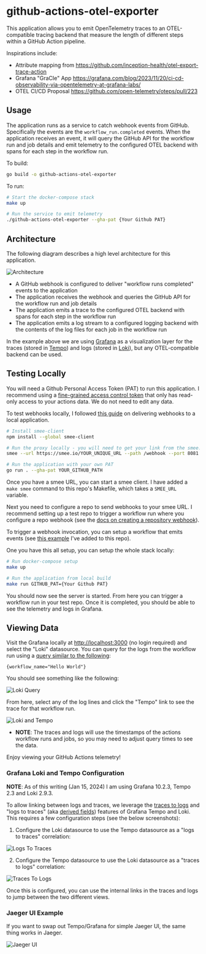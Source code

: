# github-actions-otel-exporter

This application allows you to emit OpenTelemetry traces to an OTEL-compatible tracing backend that measure the length of different steps within a GitHub Action pipeline.

Inspirations include:

* Attribute mapping from https://github.com/inception-health/otel-export-trace-action
* Grafana "GraCIe" App https://grafana.com/blog/2023/11/20/ci-cd-observability-via-opentelemetry-at-grafana-labs/
* OTEL CI/CD Proposal https://github.com/open-telemetry/oteps/pull/223

## Usage

The application runs as a service to catch webhook events from GitHub. Specifically the events are the `workflow_run.completed` events. When the application receives an event, it will query the GitHub API for the workflow run and job details and emit telemetry to the configured OTEL backend with spans for each step in the workflow run.

To build:

```bash
go build -o github-actions-otel-exporter
```

To run:

```bash
# Start the docker-compose stack
make up

# Run the service to emit telemetry
./github-actions-otel-exporter --gha-pat {Your Github PAT}
```

## Architecture

The following diagram describes a high level architecture for this application.

![Architecture](assets/arch.png)

* A GitHub webhook is configured to deliver "workflow runs completed" events to the application
* The application receives the webhook and queries the GitHub API for the workflow run and job details
* The application emits a trace to the configured OTEL backend with spans for each step in the workflow run
* The application emits a log stream to a configured logging backend with the contents of the log files for each job in the workflow run

In the example above we are using [Grafana](https://github.com/grafana/grafana) as a visualization layer for the traces (stored in [Tempo](https://github.com/grafana/tempo)) and logs (stored in [Loki](https://github.com/grafana/loki)), but any OTEL-compatible backend can be used.

## Testing Locally

You will need a Github Personal Access Token (PAT) to run this application. I recommend using a [fine-grained access control token](https://docs.github.com/en/authentication/keeping-your-account-and-data-secure/managing-your-personal-access-tokens#creating-a-fine-grained-personal-access-token) that only has read-only access to your actions data. We do not need to edit any data.

To test webhooks locally, I followed [this guide](https://docs.github.com/en/webhooks/testing-and-troubleshooting-webhooks/testing-webhooks#testing-webhook-code-locally) on delivering webhooks to a local application.

```bash
# Install smee-client
npm install --global smee-client

# Run the proxy locally - you will need to get your link from the smee.io website
smee --url https://smee.io/YOUR_UNIQUE_URL --path /webhook --port 8081

# Run the application with your own PAT
go run . --gha-pat YOUR_GITHUB_PATH
```

Once you have a smee URL, you can start a smee client. I have added a `make smee` command to this repo's Makefile, which takes a `SMEE_URL` variable.

Next you need to configure a repo to send webhooks to your smee URL. I recommend setting up a test repo to trigger a workflow run where you configure a repo webhook (see the [docs on creating a repository webhook](https://docs.github.com/en/webhooks/using-webhooks/creating-webhooks#creating-a-repository-webhook)).

To trigger a webhook invocation, you can setup a workflow that emits events (see [this example](.github/workflows/hello-world.yaml) I've added to this repo).

One you have this all setup, you can setup the whole stack locally:

```bash
# Run docker-compose setup
make up

# Run the application from local build
make run GITHUB_PAT={Your Github PAT}
```

You should now see the server is started. From here you can trigger a workflow run in your test repo. Once it is completed, you should be able to see the telemetry and logs in Grafana.

## Viewing Data

Visit the Grafana locally at [http://localhost:3000](http://localhost:3000) (no login required) and select the "Loki" datasource. You can query for the logs from the workflow run using a [query similar to the following](http://localhost:3000/explore?schemaVersion=1&panes=%7B%22eMU%22:%7B%22datasource%22:%22loki-local%22,%22queries%22:%5B%7B%22refId%22:%22A%22,%22expr%22:%22%7Bworkflow_name%3D%5C%22Hello%20World%5C%22%7D%22,%22queryType%22:%22range%22,%22datasource%22:%7B%22type%22:%22loki%22,%22uid%22:%22loki-local%22%7D,%22editorMode%22:%22code%22%7D%5D,%22range%22:%7B%22from%22:%22now-30m%22,%22to%22:%22now%22%7D%7D%7D&orgId=1):

```
{workflow_name="Hello World"}
```

You should see something like the following:

![Loki Query](assets/loki-query.png)

From here, select any of the log lines and click the "Tempo" link to see the trace for that workflow run.

![Loki and Tempo](assets/loki-tempo-correlation.png)

* **NOTE**: The traces and logs will use the timestamps of the actions workflow runs and jobs, so you may need to adjust query times to see the data.

Enjoy viewing your GitHub Actions telemetry!

### Grafana Loki and Tempo Configuration

**NOTE**: As of this writing (Jan 15, 2024) I am using Grafana 10.2.3, Tempo 2.3 and Loki 2.9.3.

To allow linking between logs and traces, we leverage the [traces to logs](https://grafana.com/docs/grafana/next/datasources/tempo/configure-tempo-data-source/#trace-to-logs) and "logs to traces" (aka [derived fields](https://grafana.com/docs/grafana/next/datasources/loki/configure-loki-data-source/#derived-fields)) features of Grafana Tempo and Loki. This requires a few configuration steps (see the below screenshots):

1. Configure the Loki datasource to use the Tempo datasource as a "logs to traces" correlation:

![Logs To Traces](assets/logs-to-traces.png)

2. Configure the Tempo datasource to use the Loki datasource as a "traces to logs" correlation:

![Traces To Logs](assets/traces-to-logs.png)

Once this is configured, you can use the internal links in the traces and logs to jump between the two different views.

### Jaeger UI Example

If you want to swap out Tempo/Grafana for simple Jaeger UI, the same thing works in Jaeger.

![Jaeger UI](assets/jaeger-ui.png)
